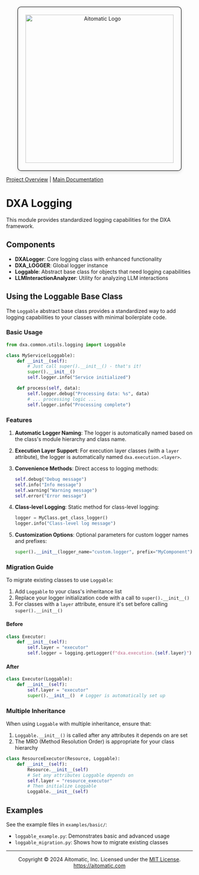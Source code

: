 <p align="center">
  <img src="https://cdn.prod.website-files.com/62a10970901ba826988ed5aa/62d942adcae82825089dabdb_aitomatic-logo-black.png" alt="Aitomatic Logo" width="400" style="border: 2px solid #666; border-radius: 10px; padding: 20px; box-shadow: 0 4px 8px rgba(0,0,0,0.1);"/>
</p>

[Project Overview](../../../../README.md) | [Main Documentation](../../../../docs/README.md)

# DXA Logging

This module provides standardized logging capabilities for the DXA framework.

## Components

- **DXALogger**: Core logging class with enhanced functionality
- **DXA_LOGGER**: Global logger instance
- **Loggable**: Abstract base class for objects that need logging capabilities
- **LLMInteractionAnalyzer**: Utility for analyzing LLM interactions

## Using the Loggable Base Class

The `Loggable` abstract base class provides a standardized way to add logging capabilities to your classes with minimal boilerplate code.

### Basic Usage

```python
from dxa.common.utils.logging import Loggable

class MyService(Loggable):
    def __init__(self):
        # Just call super().__init__() - that's it!
        super().__init__()
        self.logger.info("Service initialized")

    def process(self, data):
        self.logger.debug("Processing data: %s", data)
        # ... processing logic ...
        self.logger.info("Processing complete")
```

### Features

1. **Automatic Logger Naming**: The logger is automatically named based on the class's module hierarchy and class name.

2. **Execution Layer Support**: For execution layer classes (with a `layer` attribute), the logger is automatically named `dxa.execution.<layer>`.

3. **Convenience Methods**: Direct access to logging methods:

   ```python
   self.debug("Debug message")
   self.info("Info message")
   self.warning("Warning message")
   self.error("Error message")
   ```

4. **Class-level Logging**: Static method for class-level logging:

   ```python
   logger = MyClass.get_class_logger()
   logger.info("Class-level log message")
   ```

5. **Customization Options**: Optional parameters for custom logger names and prefixes:

   ```python
   super().__init__(logger_name="custom.logger", prefix="MyComponent")
   ```

### Migration Guide

To migrate existing classes to use `Loggable`:

1. Add `Loggable` to your class's inheritance list
2. Replace your logger initialization code with a call to `super().__init__()`
3. For classes with a `layer` attribute, ensure it's set before calling `super().__init__()`

#### Before

```python
class Executor:
    def __init__(self):
        self.layer = "executor"
        self.logger = logging.getLogger(f"dxa.execution.{self.layer}")
```

#### After

```python
class Executor(Loggable):
    def __init__(self):
        self.layer = "executor"
        super().__init__()  # Logger is automatically set up
```

### Multiple Inheritance

When using `Loggable` with multiple inheritance, ensure that:

1. `Loggable.__init__()` is called after any attributes it depends on are set
2. The MRO (Method Resolution Order) is appropriate for your class hierarchy

```python
class ResourceExecutor(Resource, Loggable):
    def __init__(self):
        Resource.__init__(self)
        # Set any attributes Loggable depends on
        self.layer = "resource_executor"
        # Then initialize Loggable
        Loggable.__init__(self)
```

## Examples

See the example files in `examples/basic/`:

- `loggable_example.py`: Demonstrates basic and advanced usage
- `loggable_migration.py`: Shows how to migrate existing classes

---
<p align="center">
Copyright © 2024 Aitomatic, Inc. Licensed under the <a href="../../../../LICENSE.md">MIT License</a>.
<br/>
<a href="https://aitomatic.com">https://aitomatic.com</a>
</p>
